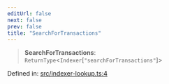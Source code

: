 ```yaml
---
editUrl: false
next: false
prev: false
title: "SearchForTransactions"
---
```


> **SearchForTransactions**: `ReturnType`\<`Indexer`\[`"searchForTransactions"`\]\>

Defined in: [src/indexer-lookup.ts:4](https://github.com/algorandfoundation/algokit-utils-ts/blob/e57e96ab17213653e656688e8d7251c0107554cf/src/indexer-lookup.ts#L4)
